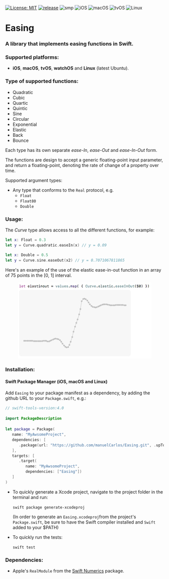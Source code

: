 [![License: MIT](https://img.shields.io/badge/License-MIT-blue.svg)](https://github.com/manuelCarlos/Easing/blob/master/LICENSE)
[![release](https://img.shields.io/github/release/manuelCarlos/Easing.svg)](https://github.com/manuelCarlos/Easing/releases/latest)
![smp](https://github.com/manuelCarlos/Easing/workflows/Test-spm/badge.svg?branch=main)
![iOS](https://github.com/manuelCarlos/Easing/workflows/Test-iOS/badge.svg?branch=main)
![macOS](https://github.com/manuelCarlos/Easing/workflows/Test-macOS/badge.svg?branch=main)
![tvOS](https://github.com/manuelCarlos/Easing/workflows/Test-tvOS/badge.svg?branch=main)
![Linux](https://github.com/manuelCarlos/Easing/workflows/Test-Linux/badge.svg?branch=main)

# Easing

### A library that implements easing functions in Swift.

### Supported platforms:

- **iOS**, **macOS**, **tvOS**, **watchOS** and **Linux** (latest Ubuntu).

### Type of supported functions:

- Quadratic
- Cubic
- Quartic
- Quintic
- Sine
- Circular
- Exponential
- Elastic
- Back
- Bounce

Each type has its own separate *ease-In*, *ease-Out* and *ease-In-Out* form.

The functions are design to accept a generic floating-point input parameter,
and return a floating-point, denoting the rate of change of a property over time.

Supported argument types: 
- Any type that conforms to the `Real` protocol, e.g.
     - `Float`
     - `Float80`
     - `Double`
     
### Usage:

The *Curve* type allows access to all the different functions, for example:

```swift
let x: Float = 0.3
let y = Curve.quadratic.easeIn(x) // y = 0.09
```

```swift
let x: Double = 0.5
let y = Curve.sine.easeOut(x2) // y = 0.7071067811865    
```

Here's an example of the use of the elastic ease-in-out function in an array of 75 points in the [0, 1] interval.

<p align="center">
   <img src="https://github.com/manuelCarlos/images/blob/master/images/easing.jpeg" >
</p>

### Installation:

#### Swift Package Manager (iOS, macOS and Linux)

Add `Easing` to your package manifest as a dependency, by adding the github URL to your `Package.swift`, e.g.:

```swift
// swift-tools-version:4.0

import PackageDescription

let package = Package(
   name: "MyAwsomeProject",
   dependencies: [
      .package(url: "https://github.com/manuelCarlos/Easing.git", .upToNextMajor(from: "2.0.0"))
   ],
   targets: [
      .target(
         name: "MyAwsomeProject",
         dependencies: ["Easing"])
   ]
)
```

  - To quickly generate a Xcode project, navigate to the project folder in the terminal and run: 
  
    `swift package generate-xcodeproj`
    
     (In order to generate an `Easing.xcodeproj`from the project's `Package.swift`, be sure to have the Swift compiler installed and `Swift` added to your $PATH)

  - To quickly run the tests:
    
    `swift test`
    
### Dependencies:

- Apple's `RealModule` from the [Swift Numerics](https://github.com/apple/swift-numerics) package.
